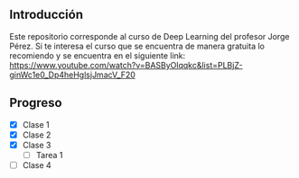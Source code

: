 ## Introducción

Este repositorio corresponde al curso de Deep Learning del profesor Jorge Pérez. Si te interesa el curso que se encuentra de manera gratuita lo recomiendo y se encuentra en el siguiente link:
https://www.youtube.com/watch?v=BASByOlqqkc&list=PLBjZ-ginWc1e0_Dp4heHglsjJmacV_F20

## Progreso

- [X] Clase 1
- [X] Clase 2
- [X] Clase 3
    - [ ] Tarea 1
- [ ] Clase 4